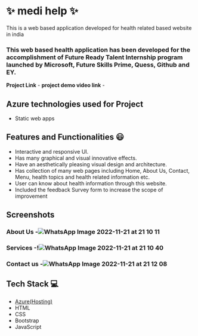 # ✨  medi help ✨

This is a web based application developed for health related based website in india

### This web based health application has been developed for the accomplishment of Future Ready Talent Internship program launched by Microsoft, Future Skills Prime, Quess, Github and EY.


**Project Link** -
**project demo video link** - 
## Azure technologies used for Project

- Static web apps

## Features and Functionalities 😃

- Interactive and responsive UI.
- Has many graphical and visual innovative effects.
- Have an aesthetically pleasing visual design and architecture.
- Has collection of many web pages including Home, About Us, Contact, Menu, health topics and health related information etc.
- User can know about health information through this website.
- Included the feedback Survey form to increase the scope of improvement 

## Screenshots




   

### About Us -![WhatsApp Image 2022-11-21 at 21 10 11](https://user-images.githubusercontent.com/108478574/203096937-9881c16d-c9ce-49fe-964d-bb6c56bc2bab.jpg)


### Services -!![WhatsApp Image 2022-11-21 at 21 10 40](https://user-images.githubusercontent.com/108478574/203097046-a661aa5f-730e-40da-87d8-3614a0217872.jpg)





### Contact us -![WhatsApp Image 2022-11-21 at 21 12 08](https://user-images.githubusercontent.com/108478574/203097113-d6e2323c-2dae-4d0d-b5fa-3436ed9c1254.jpg) 








## Tech Stack 💻

- [Azure(Hosting)](https://azure.microsoft.com/en-in/features/azure-portal/)
- HTML
- CSS
- Bootstrap
- JavaScript
